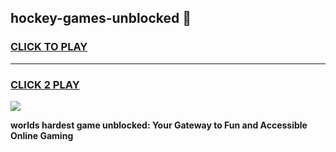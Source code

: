 
## hockey-games-unblocked 👋
<h3>
<a href="https://premium.freeplayer.one?title=hockey-games-unblocked&ref=14F">CLICK TO PLAY</a></h3>
<hr>

<h3>
<a href="https://premium.freeplayer.one?title=hockey-games-unblocked&ref=14F">CLICK 2 PLAY</a>
  
</h3>

<a href="https://premium.freeplayer.one?title=hockey-games-unblocked&ref=12F/"><img src="https://clearcache.store/games.png"></a>


**worlds hardest game unblocked: Your Gateway to Fun and Accessible Online Gaming**
